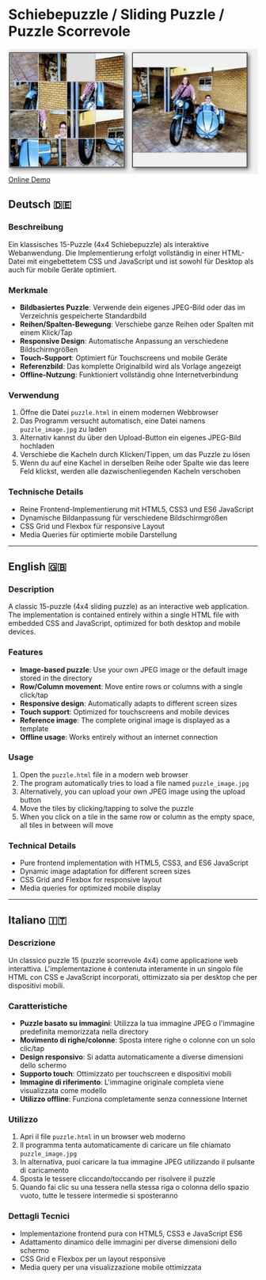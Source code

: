 # Schiebepuzzle / Sliding Puzzle / Puzzle Scorrevole

![Puzzle Screenshot](SlidingPuzzle.jpg)
[Online Demo](https://qualcuno.info/SlidingPuzzle/puzzle.htm)

## Deutsch 🇩🇪

### Beschreibung

Ein klassisches 15-Puzzle (4x4 Schiebepuzzle) als interaktive Webanwendung. Die Implementierung erfolgt vollständig in einer HTML-Datei mit eingebettetem CSS und JavaScript und ist sowohl für Desktop als auch für mobile Geräte optimiert.

### Merkmale

- **Bildbasiertes Puzzle**: Verwende dein eigenes JPEG-Bild oder das im Verzeichnis gespeicherte Standardbild
- **Reihen/Spalten-Bewegung**: Verschiebe ganze Reihen oder Spalten mit einem Klick/Tap
- **Responsive Design**: Automatische Anpassung an verschiedene Bildschirmgrößen
- **Touch-Support**: Optimiert für Touchscreens und mobile Geräte
- **Referenzbild**: Das komplette Originalbild wird als Vorlage angezeigt
- **Offline-Nutzung**: Funktioniert vollständig ohne Internetverbindung

### Verwendung

1. Öffne die Datei `puzzle.html` in einem modernen Webbrowser
2. Das Programm versucht automatisch, eine Datei namens `puzzle_image.jpg` zu laden
3. Alternativ kannst du über den Upload-Button ein eigenes JPEG-Bild hochladen
4. Verschiebe die Kacheln durch Klicken/Tippen, um das Puzzle zu lösen
5. Wenn du auf eine Kachel in derselben Reihe oder Spalte wie das leere Feld klickst, werden alle dazwischenliegenden Kacheln verschoben

### Technische Details

- Reine Frontend-Implementierung mit HTML5, CSS3 und ES6 JavaScript
- Dynamische Bildanpassung für verschiedene Bildschirmgrößen
- CSS Grid und Flexbox für responsive Layout
- Media Queries für optimierte mobile Darstellung

---

## English 🇬🇧

### Description

A classic 15-puzzle (4x4 sliding puzzle) as an interactive web application. The implementation is contained entirely within a single HTML file with embedded CSS and JavaScript, optimized for both desktop and mobile devices.

### Features

- **Image-based puzzle**: Use your own JPEG image or the default image stored in the directory
- **Row/Column movement**: Move entire rows or columns with a single click/tap
- **Responsive design**: Automatically adapts to different screen sizes
- **Touch support**: Optimized for touchscreens and mobile devices
- **Reference image**: The complete original image is displayed as a template
- **Offline usage**: Works entirely without an internet connection

### Usage

1. Open the `puzzle.html` file in a modern web browser
2. The program automatically tries to load a file named `puzzle_image.jpg`
3. Alternatively, you can upload your own JPEG image using the upload button
4. Move the tiles by clicking/tapping to solve the puzzle
5. When you click on a tile in the same row or column as the empty space, all tiles in between will move

### Technical Details

- Pure frontend implementation with HTML5, CSS3, and ES6 JavaScript
- Dynamic image adaptation for different screen sizes
- CSS Grid and Flexbox for responsive layout
- Media queries for optimized mobile display

---

## Italiano 🇮🇹

### Descrizione

Un classico puzzle 15 (puzzle scorrevole 4x4) come applicazione web interattiva. L'implementazione è contenuta interamente in un singolo file HTML con CSS e JavaScript incorporati, ottimizzato sia per desktop che per dispositivi mobili.

### Caratteristiche

- **Puzzle basato su immagini**: Utilizza la tua immagine JPEG o l'immagine predefinita memorizzata nella directory
- **Movimento di righe/colonne**: Sposta intere righe o colonne con un solo clic/tap
- **Design responsivo**: Si adatta automaticamente a diverse dimensioni dello schermo
- **Supporto touch**: Ottimizzato per touchscreen e dispositivi mobili
- **Immagine di riferimento**: L'immagine originale completa viene visualizzata come modello
- **Utilizzo offline**: Funziona completamente senza connessione Internet

### Utilizzo

1. Apri il file `puzzle.html` in un browser web moderno
2. Il programma tenta automaticamente di caricare un file chiamato `puzzle_image.jpg`
3. In alternativa, puoi caricare la tua immagine JPEG utilizzando il pulsante di caricamento
4. Sposta le tessere cliccando/toccando per risolvere il puzzle
5. Quando fai clic su una tessera nella stessa riga o colonna dello spazio vuoto, tutte le tessere intermedie si sposteranno

### Dettagli Tecnici

- Implementazione frontend pura con HTML5, CSS3 e JavaScript ES6
- Adattamento dinamico delle immagini per diverse dimensioni dello schermo
- CSS Grid e Flexbox per un layout responsive
- Media query per una visualizzazione mobile ottimizzata
